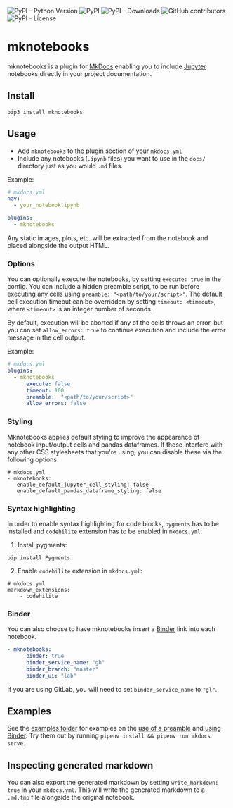 ![PyPI - Python Version](https://img.shields.io/pypi/pyversions/mknotebooks)
![PyPI](https://img.shields.io/pypi/v/mknotebooks)
![PyPI - Downloads](https://img.shields.io/pypi/dm/mknotebooks)
![GitHub contributors](https://img.shields.io/github/contributors/timvink/mknotebooks)
![PyPI - License](https://img.shields.io/pypi/l/mknotebooks)

# mknotebooks

mknotebooks is a plugin for [MkDocs](https://mkdocs.org) enabling you to include [Jupyter](https://jupyter.org) notebooks directly in your project documentation.

## Install

`pip3 install mknotebooks`

## Usage

- Add `mknotebooks` to the plugin section of your `mkdocs.yml`
- Include any notebooks (`.ipynb` files) you want to use in the `docs/` directory just as you would `.md` files.

Example:

```yaml
# mkdocs.yml
nav:
  - your_notebook.ipynb

plugins:
  - mknotebooks
```

Any static images, plots, etc. will be extracted from the notebook and placed alongside the output HTML.

### Options

You can optionally execute the notebooks, by setting `execute: true` in the config. You can include a hidden preamble script, to be run before executing any cells using `preamble: "<path/to/your/script>"`. The default cell execution timeout can be overridden by setting `timeout: <timeout>`, where `<timeout>` is an integer number of seconds.

By default, execution will be aborted if any of the cells throws an error, but you can set `allow_errors: true` to continue execution and include the error message in the cell output.

Example:


```yaml
# mkdocs.yml
plugins:
  - mknotebooks
      execute: false
      timeout: 100
      preamble:  "<path/to/your/script>"
      allow_errors: false
```

### Styling

Mknotebooks applies default styling to improve the appearance of notebook input/output cells and pandas dataframes. If these interfere with any other CSS stylesheets that you're using, you can disable these via the following options.

```
# mkdocs.yml
- mknotebooks:
   enable_default_jupyter_cell_styling: false
   enable_default_pandas_dataframe_styling: false
```

### Syntax highlighting

In order to enable syntax highlighting for code blocks, `pygments` has to be installed and `codehilite` extension has to be enabled in `mkdocs.yml`.

1. Install pygments:

```
pip install Pygments
```

2. Enable `codehilite` extension in `mkdocs.yml`:

```
# mkdocs.yml
markdown_extensions:
    - codehilite
```

### Binder

You can also choose to have mknotebooks insert a [Binder](https://mybinder.org) link into each notebook.

``` mkdocs.yml
- mknotebooks:
      binder: true
      binder_service_name: "gh"
      binder_branch: "master"
      binder_ui: "lab"
```

If you are using GitLab, you will need to set `binder_service_name` to `"gl"`.

## Examples

See the [examples folder](examples/) for examples on the [use of a preamble](examples/execute_with_preamble) and [using Binder](examples/binder_logo). Try them out by running `pipenv install && pipenv run mkdocs serve`.

## Inspecting generated markdown

You can also export the generated markdown by setting `write_markdown: true` in your `mkdocs.yml`. This will write the generated markdown to a `.md.tmp` file alongside the original notebook.
